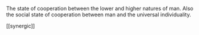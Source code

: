 The state of cooperation between the lower and higher natures of man. Also the social state of cooperation between man and the universal individuality. 

[[synergic]]